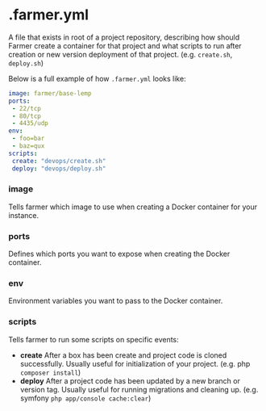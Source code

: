 # .farmer.yml
A file that exists in root of a project repository, describing how should Farmer create a container for that project and what scripts to run after creation or new version deployment of that project. (e.g. `create.sh`, `deploy.sh`)

Below is a full example of how `.farmer.yml` looks like:
```yml
image: farmer/base-lemp
ports:
 - 22/tcp
 - 80/tcp
 - 4435/udp
env:
 - foo=bar
 - baz=qux
scripts:
 create: "devops/create.sh"
 deploy: "devops/deploy.sh"
```

### image
Tells farmer which image to use when creating a Docker container for your instance.

### ports
Defines which ports you want to expose when creating the Docker container.

### env
Environment variables you want to pass to the Docker container.

### scripts
Tells farmer to run some scripts on specific events:
* **create** After a box has been create and project code is cloned successfully. Usually useful for initialization of your project. (e.g. php `composer install`)
* **deploy** After a project code has been updated by a new branch or version tag. Usually useful for running migrations and cleaning up. (e.g. symfony `php app/console cache:clear`)

